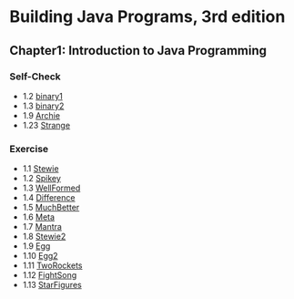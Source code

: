 # Building Java Programs, 3rd edition

## Chapter1: Introduction to Java Programming
### Self-Check
* 1.2  [binary1](binary1.java)
* 1.3  [binary2](binary2.java)
* 1.9  [Archie](Archie.java)
* 1.23 [Strange](Strange.java)
### Exercise
* 1.1  [Stewie](Stewie.java)
* 1.2  [Spikey](Spikey.java)
* 1.3  [WellFormed](WellFormed.java)
* 1.4  [Difference](Difference.java)
* 1.5  [MuchBetter](MuchBetter.java)
* 1.6  [Meta](Meta.java)
* 1.7  [Mantra](Mantra.java)
* 1.8  [Stewie2](Stewie2.java)
* 1.9  [Egg](Egg.java)
* 1.10 [Egg2](Egg2.java)
* 1.11 [TwoRockets](TwoRockets.java)
* 1.12 [FightSong](FightSong.java)
* 1.13 [StarFigures](StarFigures.java)
